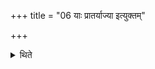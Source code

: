 +++
title = "06 याः प्रातर्याज्या इत्युक्तम्"

+++

<details><summary>थिते</summary>

याः प्रातर्याज्या इत्युक्तम् ६
</details>
